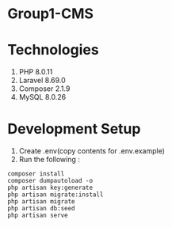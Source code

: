 # Group1-CMS
# Technologies
1. PHP 8.0.11
2. Laravel 8.69.0
3. Composer 2.1.9
4. MySQL 8.0.26
# Development Setup
1. Create .env(copy contents for .env.example)
2. Run the following :
```
composer install
composer dumpautoload -o
php artisan key:generate
php artisan migrate:install
php artisan migrate
php artisan db:seed
php artisan serve
```
